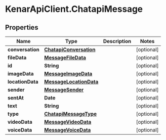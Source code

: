 # KenarApiClient.ChatapiMessage

## Properties

Name | Type | Description | Notes
------------ | ------------- | ------------- | -------------
**conversation** | [**ChatapiConversation**](ChatapiConversation.md) |  | [optional] 
**fileData** | [**MessageFileData**](MessageFileData.md) |  | [optional] 
**id** | **String** |  | [optional] 
**imageData** | [**MessageImageData**](MessageImageData.md) |  | [optional] 
**locationData** | [**MessageLocationData**](MessageLocationData.md) |  | [optional] 
**sender** | [**MessageSender**](MessageSender.md) |  | [optional] 
**sentAt** | **Date** |  | [optional] 
**text** | **String** |  | [optional] 
**type** | [**ChatapiMessageType**](ChatapiMessageType.md) |  | [optional] 
**videoData** | [**MessageVideoData**](MessageVideoData.md) |  | [optional] 
**voiceData** | [**MessageVoiceData**](MessageVoiceData.md) |  | [optional] 


